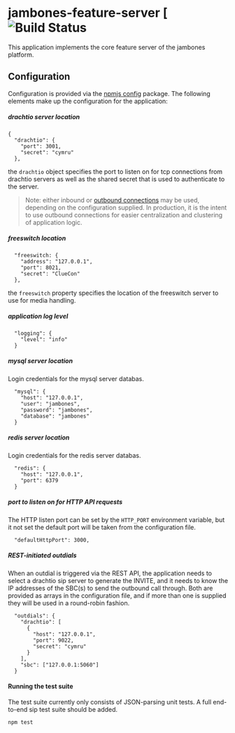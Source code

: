 # jambones-feature-server [![Build Status](https://github.com/jambonz/jambonz-feature-server/workflows/ci-test/badge.svg)

This application implements the core feature server of the jambones platform.

## Configuration

Configuration is provided via the [npmjs config](https://www.npmjs.com/package/config) package.  The following elements make up the configuration for the application:
##### drachtio server location
```
{
  "drachtio": {
    "port": 3001,
    "secret": "cymru"
  },
```
the `drachtio` object specifies the port to listen on for tcp connections from drachtio servers as well as the shared secret that is used to authenticate to the server.

> Note: either inbound or [outbound connections](https://drachtio.org/docs#outbound-connections) may be used, depending on the configuration supplied.  In production, it is the intent to use outbound connections for easier centralization and clustering of application logic.

##### freeswitch location
```
  "freeswitch: {
    "address": "127.0.0.1",
    "port": 8021,
    "secret": "ClueCon"
  },
```
the `freeswitch` property specifies the location of the freeswitch server to use for media handling.  

##### application log level
```
  "logging": {
    "level": "info"
  }
```
##### mysql server location
Login credentials for the mysql server databas.
```
  "mysql": {
    "host": "127.0.0.1",
    "user": "jambones",
    "password": "jambones",
    "database": "jambones"
  }
```
##### redis server location
Login credentials for the redis server databas.
```
  "redis": {
    "host": "127.0.0.1",
    "port": 6379
  }
```

##### port to listen on for HTTP API requests
The HTTP listen port can be set by the `HTTP_PORT` environment variable, but it not set the default port will be taken from the configuration file.

```
  "defaultHttpPort": 3000,
```

##### REST-initiated outdials
When an outdial is triggered via the REST API, the application needs to select a drachtio sip server to generate the INVITE, and it needs to know the IP addresses of the SBC(s) to send the outbound call through.  Both are provided as arrays in the configuration file, and if more than one is supplied they will be used in a round-robin fashion.

```
  "outdials": {
    "drachtio": [
      {
        "host": "127.0.0.1",
        "port": 9022,
        "secret": "cymru"
      }
    ],
    "sbc": ["127.0.0.1:5060"]
  }
```

#### Running the test suite
The test suite currently only consists of JSON-parsing unit tests.  A full end-to-end sip test suite should be added.
```
npm test
```
